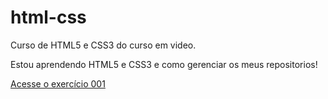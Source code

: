# html-css
 Curso de HTML5 e CSS3 do curso em video.

Estou aprendendo HTML5 e CSS3 e como gerenciar os meus repositorios!

<a href="https://jotapsampaio.github.io/html-css/exercicios/ex001/index.html">Acesse o exercício 001</a>